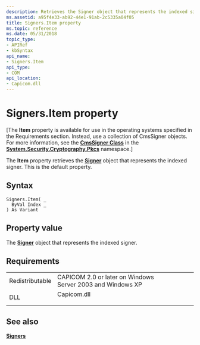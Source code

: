 ```yaml
---
description: Retrieves the Signer object that represents the indexed signer.
ms.assetid: a95f4e33-ab92-44e1-91ab-2c5335a04f05
title: Signers.Item property
ms.topic: reference
ms.date: 05/31/2018
topic_type:
- APIRef
- kbSyntax
api_name:
- Signers.Item
api_type:
- COM
api_location:
- Capicom.dll
---
```


# Signers.Item property

\[The **Item** property is available for use in the operating systems specified in the Requirements section. Instead, use a collection of CmsSigner objects. For more information, see the [**CmsSigner Class**](/dotnet/api/system.security.cryptography.pkcs.cmssigner?view=dotnet-plat-ext-3.1&preserve-view=true) in the [**System.Security.Cryptography.Pkcs**](/dotnet/api/system.security.cryptography.pkcs?view=dotnet-plat-ext-3.1&preserve-view=true) namespace.\]

The **Item** property retrieves the [**Signer**](signer.md) object that represents the indexed signer. This is the default property.

## Syntax


```VB
Signers.Item( _
  ByVal Index _
) As Variant
```



## Property value

The [**Signer**](signer.md) object that represents the indexed signer.

## Requirements



|                            |                                                                                        |
|----------------------------|----------------------------------------------------------------------------------------|
| Redistributable<br/> | CAPICOM 2.0 or later on Windows Server 2003 and Windows XP<br/>                  |
| DLL<br/>             | <dl> <dt>Capicom.dll</dt> </dl> |



## See also

<dl> <dt>

[**Signers**](signers.md)
</dt> </dl>

 

 
